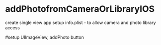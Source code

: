 # addPhotofromCameraOrLibraryIOS

create single view app
setup info.plist - to allow camera and photo library access

#setup UIImageView, addPhoto button


